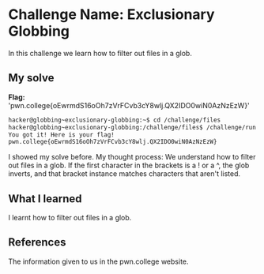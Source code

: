 # Challenge Name: Exclusionary Globbing
In this challenge we learn how to filter out files in a glob.
## My solve
**Flag:** 'pwn.college{oEwrmdS16oOh7zVrFCvb3cY8wlj.QX2IDO0wiN0AzNzEzW}'
```bash
hacker@globbing~exclusionary-globbing:~$ cd /challenge/files
hacker@globbing~exclusionary-globbing:/challenge/files$ /challenge/run [!pwn]*
You got it! Here is your flag!
pwn.college{oEwrmdS16oOh7zVrFCvb3cY8wlj.QX2IDO0wiN0AzNzEzW}
```

I showed my solve before.
My thought process: We understand how to filter out files in a glob.
If the first character in the brackets is a ! or a ^, the glob inverts, and that bracket instance matches characters that aren't listed.
## What I learned
I learnt how to filter out files in a glob.
## References
The information given to us in the pwn.college website.
